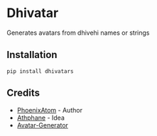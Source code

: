 # Dhivatar
Generates avatars from dhivehi names or strings

## Installation
` pip install dhivatars ` 

## Credits
* [PhoenixAtom](https://github.com/phoenixatom) - Author
* [Athphane](https://github.com/athphane) - Idea
* [Avatar-Generator](https://github.com/maethor/avatar-generator)
